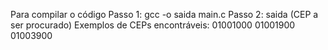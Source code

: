 Para compilar o código
Passo 1: gcc -o saida main.c 
Passo 2: saida (CEP a ser procurado)
Exemplos de CEPs encontráveis:
01001000
01001900
01003900
